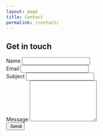 ```yaml
---
layout: page
title: Contact
permalink: /contact/
---
```


<div class="contact">
  <h2 class="page-header">Get in touch</h2>
  <div class="row">
    <div class="col-md-6">
      <form id="contact_form">
        <div class="form-group">
          <label for="id_name" class="control-label">Name</label>
          <input type="text" class="form-control" id="id_name" name="name">
        </div>
        <div class="form-group">
          <label for="id_email" class="control-label">Email</label>
          <input type="email" class="form-control" id="id_email" name="email">
        </div>
        <div class="form-group">
          <label for="id_subject" class="control-label">Subject</label>
          <input type="text" class="form-control" name="subject" id="id_subject">
        </div>
        <div class="form-group">
          <label for="id_message" class="control-label">Message</label>
          <textarea class="form-control" name="message" id="id_message" rows="7"></textarea>
        </div>
        <div class="form-group">
          <button type="button" class="btn btn-primary" id="id_send">
            <span class="glyphicon glyphicon-send" style="margin-right: 3px"></span> <span class="text">Send</span>
          </button>
        </div>
      </form>
    </div>
  </div>
</div>

<script>
  $(function () {
    $("#id_send").click(function () {
      var from_email = $("#id_email").val();
      var from_name = $("#id_name").val().length > 0 ? $("#id_name").val() : $("#id_email").val();
      var subject = '[VALUE Project Contact] ' + $("#id_subject").val();
      var message = $("#id_message").val();

      var errors = '';
      if (from_email === '') {
        $("#id_email").closest(".form-group").addClass("has-error");
        errors += 'Email is a required field. '
      }
      else {
        $("#id_email").closest(".form-group").removeClass("has-error");
      }

      if (message === '') {
        $("#id_message").closest(".form-group").addClass("has-error");
        errors += 'Message is a required field.'
      }
      else {
        $("#id_message").closest(".form-group").removeClass("has-error");
      }

      if (errors.length > 0) {
        alert(errors);
      }
      else {
        $.ajax({
          type: "POST",
          url: "https://mandrillapp.com/api/1.0/messages/send.json",
          data: {
            'key': '-bPYycDPFKkZ6AGg-MJOvQ',
            'message': {
              'from_name': from_name,
              'from_email': from_email,
              'to': [
                  {
                    'email': 'burak.turhan@oulu.fi',
                    'name': 'Burak Turhan',
                    'type': 'to'
                  }
                ],
              'headers': {
                  'Reply-To': from_email
              },
              'autotext': 'true',
              'subject': subject,
              'html': message
            }
          },
          beforeSend: function () {
            $("#id_send").prop("disabled", true);
            $("#id_send span.text").text("Sending…");
          },
          success: function (data) {
            alert("Thanks for your message! We will get back to you soon!");
            $("#contact_form input, #contact_form textarea").val("");
          },
          error: function () {
            alert("An error ocurred while trying to send your message. Please try again later.")
          },
          complete: function () {
            $("#id_send").prop("disabled", false);
            $("#id_send span.text").text("Send");
          }
         });
      }

    });
  });
</script>
